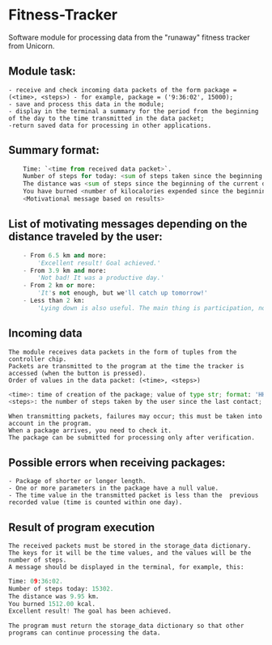 # Fitness-Tracker

Software module for processing data from the "runaway" fitness tracker from Unicorn.

## Module task:
    - receive and check incoming data packets of the form package = (<time>, <steps>) - for example, package = ('9:36:02', 15000);
    - save and process this data in the module;
    - display in the terminal a summary for the period from the beginning of the day to the time transmitted in the data packet;
    -return saved data for processing in other applications.
        
## Summary format:
```python
    Time: `<time from received data packet>`.
    Number of steps for today: <sum of steps taken since the beginning of the current day>.
    The distance was <sum of steps since the beginning of the current day, converted to km> km.
    You have burned <number of kilocalories expended since the beginning of the current day> kcal.
    <Motivational message based on results>
```
## List of motivating messages depending on the distance traveled by the user:
```python
    - From 6.5 km and more: 
        'Excellent result! Goal achieved.'
    - From 3.9 km and more: 
        'Not bad! It was a productive day.'
    - From 2 km or more: 
        'It's not enough, but we'll catch up tomorrow!'
    - Less than 2 km: 
        'Lying down is also useful. The main thing is participation, not victory!'
```
## Incoming data
    The module receives data packets in the form of tuples from the controller chip.
    Packets are transmitted to the program at the time the tracker is accessed (when the button is pressed).
    Order of values in the data packet: (<time>, <steps>)
```python
<time>: time of creation of the package; value of type str; format: 'HH:MM:SS'.
<steps>: the number of steps taken by the user since the last contact; value of type int.
```
    When transmitting packets, failures may occur; this must be taken into account in the program.
    When a package arrives, you need to check it. 
    The package can be submitted for processing only after verification.
        
## Possible errors when receiving packages:
    - Package of shorter or longer length.
    - One or more parameters in the package have a null value.
    - The time value in the transmitted packet is less than the  previous recorded value (time is counted within one day).

## Result of program execution
    The received packets must be stored in the storage_data dictionary.
    The keys for it will be the time values, and the values will be the number of steps.
    A message should be displayed in the terminal, for example, this:
```python
Time: 09:36:02.
Number of steps today: 15302.
The distance was 9.95 km.
You burned 1512.00 kcal.
Excellent result! The goal has been achieved.
```
    The program must return the storage_data dictionary so that other programs can continue processing the data.